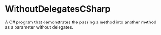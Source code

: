 # WithoutDelegatesCSharp
A C# program that demonstrates the passing a method into another method as a parameter without delegates.
